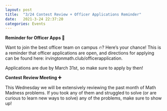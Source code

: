 ```yaml
---
layout: post
title:  "3/24 Contest Review + Officer Applications Reminder"
date:   2021-3-24 22:37:20
categories: Events
---
```

**Reminder for Officer Apps 📝**

Want to join the best officer team on campus 🔥? Here’s your chance! This is a reminder that officer applications are open, and directions for applying can be found here: irvingtonmath.club/officerapplication.

Applications are due by March 31st, so make sure to apply by then!

**Contest Review Meeting ➕**

This Wednesday we will be extensively reviewing the past month of Math Madness problems. If you took any of them and struggled to solve (or are curious to learn new ways to solve) any of the problems, make sure to show up! 
